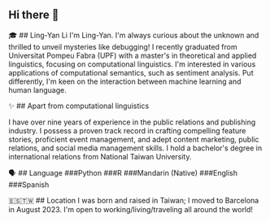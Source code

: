 ## Hi there 👋

🎓 ## Ling-Yan Li
I'm Ling-Yan. I'm always curious about the unknown and thrilled to unveil mysteries like debugging! 
I recently graduated from Universitat Pompeu Fabra (UPF) with a master's in theoretical and applied linguistics, focusing on computational linguistics. 
I'm interested in various applications of computational semantics, such as sentiment analysis. Put differently, I'm keen on the interaction between machine learning and human language. 

✨ ## Apart from computational linguistics 

I have over nine years of experience in the public relations and publishing industry. I possess a proven track record in crafting compelling feature stories, proficient event management, and adept content marketing, public relations, and social media management skills. I hold a bachelor's degree in international relations from National Taiwan University.

🗣 ## Language
###Python
###R
###Mandarin (Native)
###English
###Spanish

🇪🇸🇹🇼 ## Location
I was born and raised in Taiwan; I moved to Barcelona in August 2023.
I'm open to working/living/traveling all around the world! 

